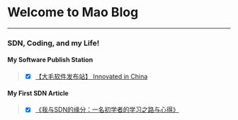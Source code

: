 # **Welcome to Mao Blog**

------

### **SDN, Coding, and my Life!**


#### My Software Publish Station
> - [x] [【大毛软件发布站】 Innovated in China](http://www.maojianwei.com/MaoSoftware/)

#### My First SDN Article
> - [x] [《我与SDN的缘分：一名初学者的学习之路与心得》](http://www.sdnlab.com/12252.html)
